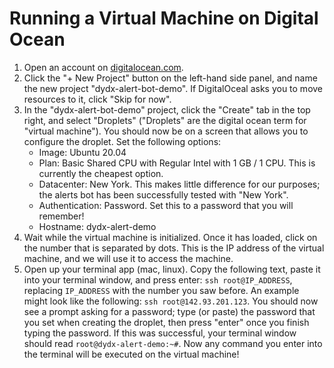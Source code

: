 # Running a Virtual Machine on Digital Ocean
1. Open an account on [digitalocean.com](https://www.digitalocean.com/).
2. Click the "+ New Project" button on the left-hand side panel, and name the new project "dydx-alert-bot-demo". If DigitalOceal asks you to move resources to it, click "Skip for now".
3. In the "dydx-alert-bot-demo" project, click the "Create" tab in the top right, and select "Droplets" ("Droplets" are the digital ocean term for "virtual machine"). You should now be on a screen that allows you to configure the droplet. Set the following options:
    * Image: Ubuntu 20.04
    * Plan: Basic Shared CPU with Regular Intel with 1 GB / 1 CPU. This is currently the cheapest option.
    * Datacenter: New York. This makes little difference for our purposes; the alerts bot has been successfully tested with "New York".
    * Authentication: Password. Set this to a password that you will remember!
    * Hostname: dydx-alert-demo
4. Wait while the virtual machine is initialized. Once it has loaded, click on the number that is separated by dots. This is the IP address of the virtual machine, and we will use it to access the machine.
5. Open up your terminal app (mac, linux). Copy the following text, paste it into your terminal window, and press enter: `ssh root@IP_ADDRESS`, replacing `IP_ADDRESS` with the number you saw before. An example might look like the following: `ssh root@142.93.201.123`. You should now see a prompt asking for a password; type (or paste) the password that you set when creating the droplet, then press "enter" once you finish typing the password. If this was successful, your terminal window should read `root@dydx-alert-demo:~#`. Now any command you enter into the terminal will be executed on the virtual machine!
